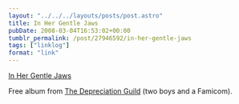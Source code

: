 ```yaml
---
layout: "../../../layouts/posts/post.astro"
title: In Her Gentle Jaws
pubDate: 2008-03-04T16:53:02+00:00
tumblr_permalink: /post/27946592/in-her-gentle-jaws
tags: ["linklog"]
format: "link"
---
```


[In Her Gentle Jaws][1]

Free album from [The Depreciation Guild][2] (two boys and a Famicom).

[1]: http://www.inhergentlejaws.com/
[2]: https://thedepreciationguild.bandcamp.com/
